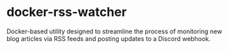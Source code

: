 # docker-rss-watcher
Docker-based utility designed to streamline the process of monitoring new blog articles via RSS feeds and posting updates to a Discord webhook.
